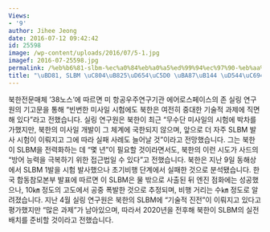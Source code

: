 ```yaml
---
Views:
- '9'
author: Jihee Jeong
date: 2016-07-12 09:42:42
id: 25598
image: /wp-content/uploads/2016/07/5-1.jpg
imagef: 2016-07-25598.jpg
permalink: /%eb%b6%81-slbm-%ec%a0%84%eb%a0%a5%ed%99%94%ec%97%90-%eb%aa%87%eb%85%84-%ed%95%84%ec%9a%94/
title: "\uBD81, SLBM \uC804\uB825\uD654\uC5D0 \uBA87\uB144 \uD544\uC694\u2026"
---
```


북한전문매체 &#8217;38노스&#8217;에 따르면 미 항공우주연구기관 에어로스페이스의 존 실링 연구원의 기고문을 통해 &#8220;빈번한 미사일 시험에도 북한은 여전히 중대한 기술적 과제에 직면해 있다&#8221;라고 전했습니다. 실링 연구원은 북한이 최근 &#8220;무수단 미사일의 시험에 박차를 가했지만, 북한의 미사일 개발이 그 체계에 국한되지 않으며, 앞으로 더 자주 SLBM 발사 시험이 이뤄지고 그에 따라 실패 사례도 늘어날 것&#8221;이라고 전망했습니다. 그는 북한이 SLBM을 전력화하는 데 &#8220;몇 년&#8221;이 필요할 것이라면서도, 북한의 이런 시도가 사드의 &#8220;방어 능력을 극복하기 위한 접근법일 수 있다&#8221;고 전했습니다. 북한은 지난 9일 동해상에서 SLBM 1발을 시험 발사했으나 초기비행 단계에서 실패한 것으로 분석됐습니다. 한국 합동참모본부 발표에 따르면 이 SLBM은 물 밖으로 사출된 뒤 엔진 점화에는 성공했으나, 10㎞ 정도의 고도에서 공중 폭발한 것으로 추정되며, 비행 거리는 수㎞ 정도로 알려졌습니다. 지난 4월 실링 연구원은 북한의 SLBM에 &#8220;기술적 진전&#8221;이 이뤄지고 있다고 평가했지만 &#8220;많은 과제&#8221;가 남아있으며, 따라서 2020년을 전후해 북한이 SLBM의 실전 배치를 준비할 것이라고 전했습니다.

&nbsp;